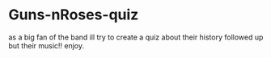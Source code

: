 # Guns-nRoses-quiz
as a big fan of the band ill try to create a quiz about their history followed up but their music!!
enjoy.
